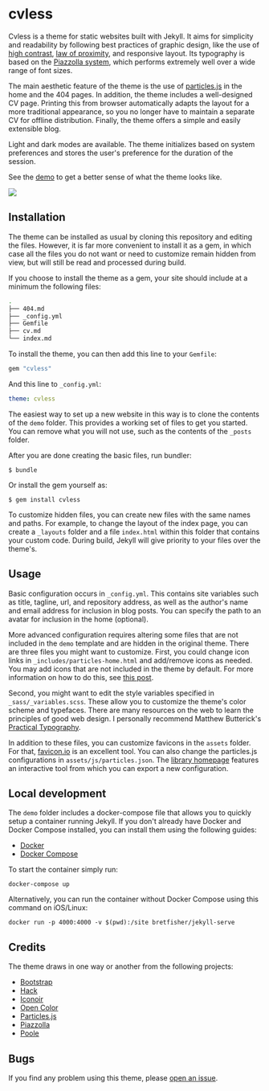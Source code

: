 # cvless

Cvless is a theme for static websites built with Jekyll. It aims for simplicity and readability by following best practices of graphic design, like the use of [high contrast](https://www.contrastrebellion.com), [law of proximity](https://lawsofux.com/law-of-proximity), and responsive layout. Its typography is based on the [Piazzolla system](https://piazzolla.huertatipografica.com/), which performs extremely well over a wide range of font sizes.

The main aesthetic feature of the theme is the use of [particles.js](https://vincentgarreau.com/particles.js/) in the home and the 404 pages. In addition, the theme includes a well-designed CV page. Printing this from browser automatically adapts the layout for a more traditional appearance, so you no longer have to maintain a separate CV for offline distribution. Finally, the theme offers a simple and easily extensible blog.

Light and dark modes are available. The theme initializes based on system preferences and stores the user's preference for the duration of the session.

See the [demo](https://piazzai.github.io/cvless) to get a better sense of what the theme looks like.

![](https://github.com/piazzai/cvless/blob/master/screenshot.png)

## Installation

The theme can be installed as usual by cloning this repository and editing the files. However, it is far more convenient to install it as a gem, in which case all the files you do not want or need to customize remain hidden from view, but will still be read and processed during build.

If you choose to install the theme as a gem, your site should include at a minimum the following files:

```bash
.
├── 404.md
├── _config.yml
├── Gemfile
├── cv.md
└── index.md
```

To install the theme, you can then add this line to your `Gemfile`:

```ruby
gem "cvless"
```

And this line to `_config.yml`:

```yaml
theme: cvless
```

The easiest way to set up a new website in this way is to clone the contents of the `demo` folder. This provides a working set of files to get you started. You can remove what you will not use, such as the contents of the `_posts` folder.

After you are done creating the basic files, run bundler:

    $ bundle

Or install the gem yourself as:

    $ gem install cvless

To customize hidden files, you can create new files with the same names and paths. For example, to change the layout of the index page, you can create a `_layouts` folder and a file `index.html` within this folder that contains your custom code. During build, Jekyll will give priority to your files over the theme's.

## Usage

Basic configuration occurs in `_config.yml`. This contains site variables such as title, tagline, url, and repository address, as well as the author's name and email address for inclusion in blog posts. You can specify the path to an avatar for inclusion in the home (optional).

More advanced configuration requires altering some files that are not included in the `demo` template and are hidden in the original theme. There are three files you might want to customize. First, you could change icon links in `_includes/particles-home.html` and add/remove icons as needed. You may add icons that are not included in the theme by default. For more information on how to do this, see [this post](https://piazzai.github.io/cvless/2022/08/01/on-the-use-of-icons/).

Second, you might want to edit the style variables specified in `_sass/_variables.scss`. These allow you to customize the theme's color scheme and typefaces. There are many resources on the web to learn the principles of good web design. I personally recommend Matthew Butterick's [Practical Typography](https://practicaltypography.com/websites.html).

In addition to these files, you can customize favicons in the `assets` folder. For that, [favicon.io](https://favicon.io/) is an excellent tool. You can also change the particles.js configurations in `assets/js/particles.json`. The [library homepage](https://vincentgarreau.com/particles.js/) features an interactive tool from which you can export a new configuration.

## Local development

The `demo` folder includes a docker-compose file that allows you to quickly setup a container running Jekyll. If you don't already have Docker and Docker Compose installed, you can install them using the following guides:

* [Docker](https://docs.docker.com/get-docker/)
* [Docker Compose](https://docs.docker.com/compose/install/)

To start the container simply run:

```
docker-compose up
```

Alternatively, you can run the container without Docker Compose using this command on iOS/Linux:

```
docker run -p 4000:4000 -v $(pwd):/site bretfisher/jekyll-serve
```

## Credits

The theme draws in one way or another from the following projects:

-   [Bootstrap](https://getbootstrap.com/)
-   [Hack](https://sourcefoundry.org/hack/)
-   [Iconoir](https://iconoir.com/)
-   [Open Color](https://yeun.github.io/open-color/)
-   [Particles.js](https://vincentgarreau.com/particles.js/)
-   [Piazzolla](https://piazzolla.huertatipografica.com/)
-   [Poole](https://getpoole.com/)

## Bugs

If you find any problem using this theme, please [open an issue](https://github.com/piazzai/cvless/issues).
